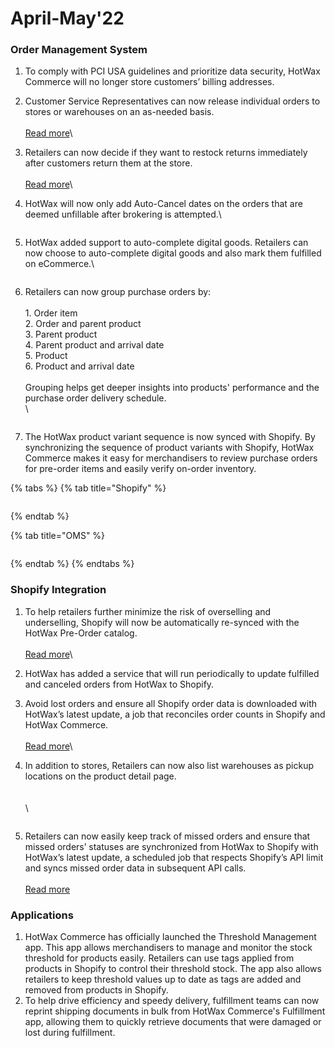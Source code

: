 # April-May'22

### Order Management System

1. To comply with PCI USA guidelines and prioritize data security, HotWax Commerce will no longer store customers’ billing addresses.&#x20;
2. Customer Service Representatives can now release individual orders to stores or warehouses on an as-needed basis. \
   \
   [Read more](release-individual-orders-to-stores-or-warehouses.md)\

3. Retailers can now decide if they want to restock returns immediately after customers return them at the store. \
   \
   [Read more](configurable-restocking-of-returns.md)\

4.  HotWax will now only add Auto-Cancel dates on the orders that are deemed unfillable after brokering is attempted.\


    <figure><img src="https://www.hotwax.co/hs-fs/hubfs/Add%20auto%20cancel%20dates%20on%20unfillable%20orders-2.png?width=2064&#x26;height=1520&#x26;name=Add%20auto%20cancel%20dates%20on%20unfillable%20orders-2.png" alt=""><figcaption></figcaption></figure>
5. HotWax added support to auto-complete digital goods. Retailers can now choose to auto-complete digital goods and also mark them fulfilled on eCommerce.\


<figure><img src="https://www.hotwax.co/hs-fs/hubfs/Digital%20Good%201%20(1).png?width=2061&#x26;height=1416&#x26;name=Digital%20Good%201%20(1).png" alt=""><figcaption></figcaption></figure>

6. Retailers can now group purchase orders by:\
   \
   1\. Order item\
   2\. Order and parent product\
   3\. Parent product\
   4\. Parent product and arrival date\
   5\. Product\
   6\. Product and arrival date\
   \
   Grouping helps get deeper insights into products' performance and the purchase order delivery schedule. \
   \


<figure><img src="https://www.hotwax.co/hs-fs/hubfs/Group%20purchase%20orders-1.png?width=2064&#x26;height=1520&#x26;name=Group%20purchase%20orders-1.png" alt=""><figcaption></figcaption></figure>

7. The HotWax product variant sequence is now synced with Shopify. By synchronizing the sequence of product variants with Shopify, HotWax Commerce makes it easy for merchandisers to review purchase orders for pre-order items and easily verify on-order inventory.

{% tabs %}
{% tab title="Shopify" %}
<figure><img src="https://www.hotwax.co/hs-fs/hubfs/Synchronizing%20the%20sequence%20of%20product%20variants%20with%20Shopify%201-1.png?width=2065&#x26;height=1520&#x26;name=Synchronizing%20the%20sequence%20of%20product%20variants%20with%20Shopify%201-1.png" alt=""><figcaption></figcaption></figure>
{% endtab %}

{% tab title="OMS" %}
<figure><img src="https://www.hotwax.co/hs-fs/hubfs/demo-oms.hotwax%2014-1.png?width=2061&#x26;height=1439&#x26;name=demo-oms.hotwax%2014-1.png" alt=""><figcaption></figcaption></figure>
{% endtab %}
{% endtabs %}



### Shopify Integration

1. To help retailers further minimize the risk of overselling and underselling, Shopify will now be automatically re-synced with the HotWax Pre-Order catalog. \
   \
   [Read more](automatically-re-sync-pre-order-catalog-from-hotwax-to-shopify.md)\

2. HotWax has added a service that will run periodically to update fulfilled and canceled orders from HotWax to Shopify.&#x20;
3. Avoid lost orders and ensure all Shopify order data is downloaded with HotWax’s latest update, a job that reconciles order counts in Shopify and HotWax Commerce. \
   \
   [Read more](daily-reconciliation-of-shopify-order-count.md)\

4.  In addition to stores, Retailers can now also list warehouses as pickup locations on the product detail page.\
    \
    \
    \


    <figure><img src="https://www.hotwax.co/hs-fs/hubfs/Adding%20warehouse%20in%20pickup%20options-1.png?width=2064&#x26;height=1520&#x26;name=Adding%20warehouse%20in%20pickup%20options-1.png" alt=""><figcaption></figcaption></figure>
5. Retailers can now easily keep track of missed orders and ensure that missed orders’ statuses are synchronized from HotWax to Shopify with HotWax’s latest update, a scheduled job that respects Shopify’s API limit and syncs missed order data in subsequent API calls. \
   \
   [Read more](sync-order-status-on-shopify.md)

### Applications

1. HotWax Commerce has officially launched the Threshold Management app. This app allows merchandisers to manage and monitor the stock threshold for products easily. Retailers can use tags applied from products in Shopify to control their threshold stock. The app also allows retailers to keep threshold values up to date as tags are added and removed from products in Shopify.&#x20;
2. To help drive efficiency and speedy delivery, fulfillment teams can now reprint shipping documents in bulk from HotWax Commerce's Fulfillment app, allowing them to quickly retrieve documents that were damaged or lost during fulfillment.
